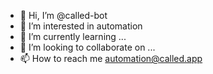 - 👋 Hi, I’m @called-bot
- 👀 I’m interested in automation
- 🌱 I’m currently learning ...
- 💞️ I’m looking to collaborate on ...
- 📫 How to reach me automation@called.app

<!---
called-bot/called-bot is a ✨ special ✨ repository because its `README.md` (this file) appears on your GitHub profile.
You can click the Preview link to take a look at your changes.
--->
